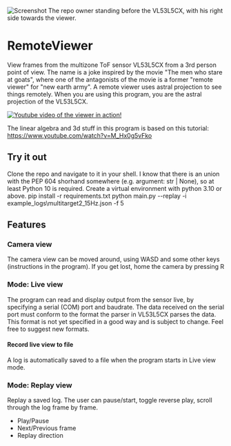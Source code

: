 ![Screenshot](https://user-images.githubusercontent.com/17131686/212317142-6f3a021d-a7af-4114-84c0-c73b2190846a.png)
The repo owner standing before the VL53L5CX, with his right side towards the viewer.

# RemoteViewer
View frames from the multizone ToF sensor VL53L5CX from a 3rd person point of view.
The name is a joke inspired by the movie "The men who stare at goats", where one of the antagonists of the movie is a former "remote viewer" for "new earth army". A remote viewer uses astral projection to see things remotely. When you are using this program, you are the astral projection of the VL53L5CX.

[![Youtube video of the viewer in action!](https://img.youtube.com/vi/8U2Q_9LGuM0/0.jpg)](https://youtu.be/8U2Q_9LGuM0)

The linear algebra and 3d stuff in this program is based on this tutorial:
https://www.youtube.com/watch?v=M_Hx0g5vFko

## Try it out
Clone the repo and navigate to it in your shell.
I know that there is an union with the PEP 604 shorhand somewhere (e.g. argument: str | None), so at least Python 10 is required.
Create a virtual environment with python 3.10 or above.
pip install -r requirements.txt
python main.py --replay -i example_logs\multitarget2_15Hz.json -f 5

## Features
### Camera view
The camera view can be moved around, using WASD and some other keys (instructions in the program). If you get lost, home the camera by pressing R

### Mode: Live view
The program can read and display output from the sensor live, by specifying a serial (COM) port and baudrate. The data received on the serial port must conform to the format the parser in VL53L5CX parses the data. This format is not yet specified in a good way and is subject to change. Feel free to suggest new formats.

#### Record live view to file
A log is automatically saved to a file when the program starts in Live view mode.

### Mode: Replay view
Replay a saved log. The user can pause/start, toggle reverse play, scroll through the log frame by frame.
- Play/Pause
- Next/Previous frame
- Replay direction
